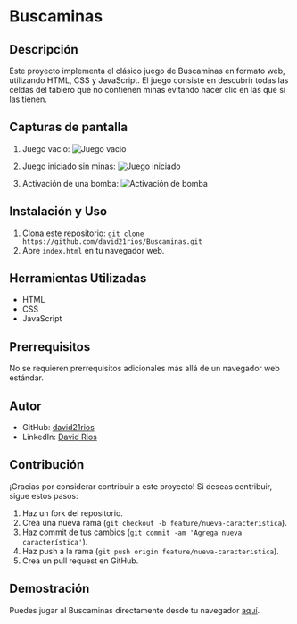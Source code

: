 # Buscaminas

## Descripción
Este proyecto implementa el clásico juego de Buscaminas en formato web, utilizando HTML, CSS y JavaScript. El juego consiste en descubrir todas las celdas del tablero que no contienen minas evitando hacer clic en las que sí las tienen.

## Capturas de pantalla

1. Juego vacío:
   ![Juego vacío](imagen1.png)

2. Juego iniciado sin minas:
   ![Juego iniciado](imagen2.png)

3. Activación de una bomba:
   ![Activación de bomba](imagen3.png)

## Instalación y Uso
1. Clona este repositorio: `git clone https://github.com/david21rios/Buscaminas.git`
2. Abre `index.html` en tu navegador web.

## Herramientas Utilizadas
- HTML
- CSS
- JavaScript

## Prerrequisitos
No se requieren prerrequisitos adicionales más allá de un navegador web estándar.

## Autor
- GitHub: [david21rios](https://github.com/david21rios)
- LinkedIn: [David Rios](https://www.linkedin.com/in/davidriosl/)

## Contribución
¡Gracias por considerar contribuir a este proyecto! Si deseas contribuir, sigue estos pasos:
1. Haz un fork del repositorio.
2. Crea una nueva rama (`git checkout -b feature/nueva-caracteristica`).
3. Haz commit de tus cambios (`git commit -am 'Agrega nueva característica'`).
4. Haz push a la rama (`git push origin feature/nueva-caracteristica`).
5. Crea un pull request en GitHub.

## Demostración
Puedes jugar al Buscaminas directamente desde tu navegador [aquí](https://david21rios.github.io/Buscaminas/).
